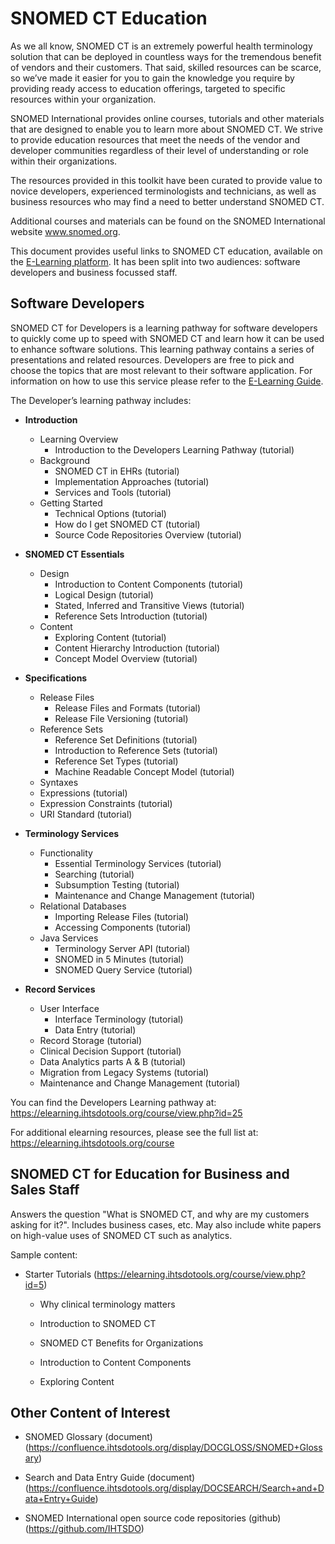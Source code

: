 # SNOMED CT Education

As we all know, SNOMED CT is an extremely powerful health terminology solution that can be deployed in countless ways for the tremendous benefit of vendors and their customers. That said, skilled resources can be scarce, so we’ve made it easier for you to gain the knowledge you require by providing ready access to education offerings, targeted to specific resources within your organization.

SNOMED International provides online courses, tutorials and other materials that are designed to enable you to learn more about SNOMED CT.  We strive to provide education resources that meet the needs of the vendor and developer communities regardless of their level of understanding or role within their organizations.

The resources provided in this toolkit have been curated to provide value to novice developers, experienced terminologists and technicians, as well as business resources who may find a need to better understand SNOMED CT.  

Additional courses and materials can be found on the SNOMED International website www.snomed.org.

This document provides useful links to SNOMED CT education, available on the [E-Learning platform](https://elearning.ihtsdotools.org). It has been split into two audiences: software developers and business focussed staff.

## Software Developers

SNOMED CT for Developers is a learning pathway for software developers to quickly come up to speed with SNOMED CT and learn how it can be used to enhance software solutions. This learning pathway contains a series of presentations and related resources. Developers are free to pick and choose the topics that are most relevant to their software application. For information on how to use this service please refer to the [E-Learning Guide](https://elearning.ihtsdotools.org/mod/book/view.php?id=771).  

The Developer’s learning pathway includes:

* **Introduction**
  - Learning Overview
    - Introduction to the Developers Learning Pathway (tutorial)
  - Background
    - SNOMED CT in EHRs (tutorial)
    - Implementation Approaches (tutorial)
    - Services and Tools (tutorial)
  - Getting Started
    - Technical Options (tutorial)
    - How do I get SNOMED CT  (tutorial)
    - Source Code Repositories Overview (tutorial)

* **SNOMED CT Essentials**
  - Design
    - Introduction to Content Components (tutorial)
    - Logical Design (tutorial)
    - Stated, Inferred and Transitive Views (tutorial)
    - Reference Sets Introduction (tutorial)
  - Content
    - Exploring Content (tutorial)
    - Content Hierarchy Introduction (tutorial)
    - Concept Model Overview (tutorial)

* **Specifications**
  - Release Files
    - Release Files and Formats (tutorial)
    - Release File Versioning (tutorial)
  - Reference Sets
    - Reference Set Definitions (tutorial)
    - Introduction to Reference Sets (tutorial)
    - Reference Set Types (tutorial)
    - Machine Readable Concept Model (tutorial)
  - Syntaxes
  - Expressions (tutorial)
  - Expression Constraints (tutorial)
  - URI Standard (tutorial)

* **Terminology Services**
  - Functionality
    - Essential Terminology Services (tutorial)
    - Searching (tutorial)
    - Subsumption Testing (tutorial)
    - Maintenance and Change Management (tutorial)
  - Relational Databases
    - Importing Release Files (tutorial)
    - Accessing Components (tutorial)
  - Java Services
    - Terminology Server API (tutorial)
    - SNOMED in 5 Minutes (tutorial)
    - SNOMED Query Service (tutorial)

* **Record Services**
  - User Interface
    - Interface Terminology (tutorial)
    - Data Entry (tutorial)
  - Record Storage (tutorial)
  - Clinical Decision Support (tutorial)
  - Data Analytics parts A & B (tutorial)
  - Migration from Legacy Systems (tutorial)
  - Maintenance and Change Management (tutorial)



You can find the Developers Learning  pathway at: https://elearning.ihtsdotools.org/course/view.php?id=25

For additional elearning resources, please see the full list at: https://elearning.ihtsdotools.org/course



## SNOMED CT for Education for Business and Sales Staff

Answers the question "What is SNOMED CT, and why are my customers asking for it?".  Includes business cases, etc.  May also include white papers on high-value uses of SNOMED CT such as analytics.

Sample content:

* Starter Tutorials (https://elearning.ihtsdotools.org/course/view.php?id=5)

    - Why clinical terminology matters

    - Introduction to SNOMED CT

    - SNOMED CT Benefits for Organizations

    - Introduction to Content Components

    - Exploring Content


## Other Content of Interest

* SNOMED Glossary (document) (https://confluence.ihtsdotools.org/display/DOCGLOSS/SNOMED+Glossary)

* Search and Data Entry Guide (document) (https://confluence.ihtsdotools.org/display/DOCSEARCH/Search+and+Data+Entry+Guide)

* SNOMED International open source code repositories (github) (https://github.com/IHTSDO)

